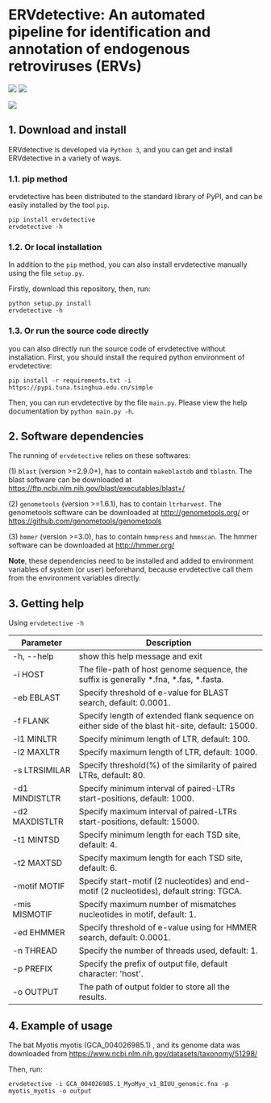 # ERVdetective: An automated pipeline for identification and annotation of endogenous retroviruses (ERVs)

![](https://img.shields.io/badge/System-Windows/Linux/MacOS-green.svg)
![](https://img.shields.io/pypi/pyversions/ervdetective)

![](https://img.shields.io/pypi/wheel/ervdetective)



## 1. Download and install

ERVdetective is developed via ```Python 3```, and you can get and install ERVdetective in a variety of ways.

### 1.1. pip method

ervdetective has been distributed to the standard library of PyPI, and can be easily installed by the tool ```pip```.

```
pip install ervdetective
ervdetective -h
```

### 1.2. Or local installation

In addition to the  ```pip``` method, you can also install ervdetective manually using the file ```setup.py```. 

Firstly, download this repository, then, run:
```
python setup.py install
ervdetective -h
```

### 1.3. Or run the source code directly

you can also directly run the source code of ervdetective without installation. First, you should install the required python environment of ervdetective:

```
pip install -r requirements.txt -i https://pypi.tuna.tsinghua.edu.cn/simple
```

Then, you can run ervdetective by the file ```main.py```. Please view the help documentation by ```python main.py -h```.


## 2. Software dependencies

The running of ```ervdetective``` relies on these softwares:

(1) ```blast``` (version >=2.9.0+), has to contain ```makeblastdb``` and ```tblastn```. The blast software can be downloaded at https://ftp.ncbi.nlm.nih.gov/blast/executables/blast+/

(2) ```genometools``` (version >=1.6.1), has to contain ```ltrharvest```. The genometools software can be downloaded at http://genometools.org/ or https://github.com/genometools/genometools

(3) ```hmmer``` (version >=3.0), has to contain ```hmmpress``` and ```hmmscan```. The hmmer software can be downloaded at http://hmmer.org/


<b>Note</b>, these dependencies need to be installed and added to environment variables of system (or user) beforehand, because ervdetective call them from the environment variables directly.


## 3. Getting help

Using ```ervdetective -h```

| Parameter | Description |
| --- | --- |
|-h, --help | show this help message and exit|
|-i HOST | The file-path of host genome sequence, the suffix is generally *.fna, *.fas, *.fasta.|
|-eb EBLAST | Specify threshold of e-value for BLAST search, default: 0.0001.|
|-f FLANK | Specify length of extended flank sequence on either side of the blast hit-site, default: 15000.|
|-l1 MINLTR | Specify minimum length of LTR, default: 100.|
|-l2 MAXLTR | Specify maximum length of LTR, default: 1000.|
|-s LTRSIMILAR | Specify threshold(%) of the similarity of paired LTRs, default: 80.|
|-d1 MINDISTLTR | Specify minimum interval of paired-LTRs start-positions, default: 1000.|
|-d2 MAXDISTLTR | Specify maximum interval of paired-LTRs start-positions, default: 15000.|
|-t1 MINTSD | Specify minimum length for each TSD site, default: 4.|
|-t2 MAXTSD | Specify maximum length for each TSD site, default: 6.|
|-motif MOTIF | Specify start-motif (2 nucleotides) and end-motif (2 nucleotides), default string: TGCA.|
|-mis MISMOTIF | Specify maximum number of mismatches nucleotides in motif, default: 1.|
|-ed EHMMER | Specify threshold of e-value using for HMMER search, default: 0.0001.|
|-n THREAD | Specify the number of threads used, default: 1.|
|-p PREFIX | Specify the prefix of output file, default character: 'host'.|
|-o OUTPUT | The path of output folder to store all the results.|


## 4. Example of usage

The bat Myotis myotis (GCA_004026985.1) , and its genome data was downloaded from https://www.ncbi.nlm.nih.gov/datasets/taxonomy/51298/

Then, run:

```
ervdetective -i GCA_004026985.1_MyoMyo_v1_BIUU_genomic.fna -p myotis_myotis -o output
```
